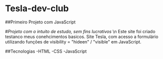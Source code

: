 # Tesla-dev-club
##Primeiro Projeto com JavaScript

#*Projeto com o intuito de estudo, sem fins lucrativos* \n
Este site foi criado testanco meus conehcimentos basicos.
Site Tesla, com acesso a formulário utilizando funções de visibility = "hideen" / "visible" em JavaScript.

##Tecnologias
-HTML
-CSS
-JavaScript

